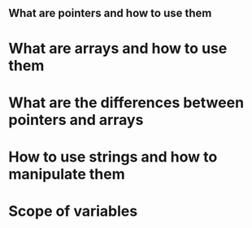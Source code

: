 ## What are pointers and how to use them
# What are arrays and how to use them
# What are the differences between pointers and arrays
# How to use strings and how to manipulate them
# Scope of variables